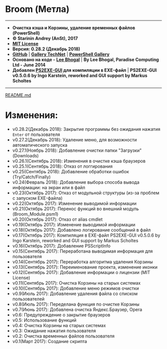 # **Broom \(Метла\)**

---

* **Очистка кэша и Корзины, удаление временных файлов \(PowerShell\)**
* **© Starinin Andrey \(AnSt\), 2017**
* [**MIT License**](/LICENSE)
* **Версия: 0.28.2 \(Декабрь 2018\)**
* [**GitHub**](https://github.com/anst-foto/Broom) \| [**Gallery TechNet**](https://gallery.technet.microsoft.com/PowerShell-f24f32cb) \| [**PowerShell Gallery**](https://www.powershellgallery.com/packages/Broom)
* **Основано на коде -** [**Lee Bhogal**](https://github.com/lemtek/Powershell) \| **By Lee Bhogal, Paradise Computing Ltd - June 2014**
* **Добавлен **[**PS2EXE-GUI**](https://gallery.technet.microsoft.com/scriptcenter/PS2EXE-GUI-Convert-e7cb69d5)** для компиляции в EXE-файл** \| **PS2EXE-GUI v0.5.0.6 by Ingo Karstein, reworked and GUI support by Markus Scholtes**

---

[README.md](/README.md)

# Изменения:

* v0.28.2\(Декабрь 2018\):  Закрытие программы без ожидания нажатия `Enter` от пользователя
* v0.27.2\(Декабрь 2018\):	Удаление меню, для возможности автоматического запуска
* v0.27.1\(Ноябрь 2018\):	Добавление очистки папки "Загрузки" \(Downloads\)
* v0.26.1\(Сентябрь 2018\):	Изменения в очистке кэша браузеров
* v0.25.1\(Сентябрь 2018\):	Отказ от логгирования
* v0.25\(Сентябрь 2018\):   Добавление обработки ошибок (Try/Catch/Finally)
* v0.24\(Февраль 2018\):    Добавление выбора способа вывода информации: на экран или в файл
* v0.23\(Октябрь 2017\):    Отказ от модульной структуры \(из-за проблем с запуском EXE-файла\)
* v0.22\(Октябрь 2017\):    Изменение выводимой информации
* v0.21\(Октябрь 2017\):    Перенос функций во внешний модуль \(Broom\_Module.psm1\)
* v0.20\(Октябрь 2017\):    Отказ от alias cmdlet
* v0.19\(Октябрь 2017\):    Изменение выводимой информации
* v0.18\(Октябрь 2017\):    Добавлено логирование сообщений в файл
* v0.17\(Октябрь 2017\):    Компиляция в EXE-файл PS2EXE-GUI v0.5.0.6 by Ingo Karstein, reworked and GUI support by Markus Scholtes
* v0.16\(Октябрь 2017\):  	Добавление PSScriptInfo
* v0.15\(Сентябрь 2017\):    Переработана выводимая информация для пользователя
* v0.14\(Сентябрь 2017\):    Переработка алгоритма удаления Корзины
* v0.13\(Сентябрь 2017\):    Переименование проекта, изменение иконки
* v0.12\(Сентябрь 2017\):    Добавление информации о лицензии \(MIT License\)
* v0.11\(Сентябрь 2017\):    Очистка Корзины на старых системах
* v0.10\(Сентябрь 2017\):    Добавление меню режимов очистки
* v0.9\(Июль 2017\):        Добавление удаления файла со списком пользователей
* v0.8\(Июль 2017\):        Переделана функция по очистке Корзины
* v0.7\(Июнь 2017\):        Добавлена очистка Яндекс.Браузер, Opera
* v0.6:                    Предупреждение о закрытие браузеров
* v0.5:                    Использование функций
* v0.4:                    Очистка Корзины на старых системах
* v0.3:                    Ожидание нажатия пользователя
* v0.2:                    Очистка временных файлов пользователя
* v0.1\(Март 2017\):        Создание скрипта
